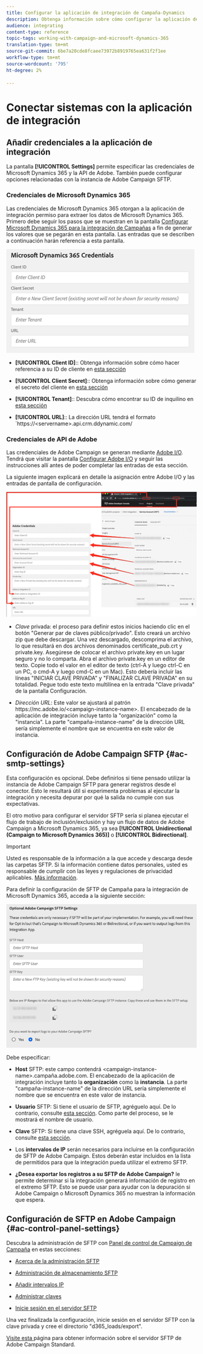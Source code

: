 ```yaml
---
title: Configurar la aplicación de integración de Campaña-Dynamics
description: Obtenga información sobre cómo configurar la aplicación de integración Campaña-Dynamics
audience: integrating
content-type: reference
topic-tags: working-with-campaign-and-microsoft-dynamics-365
translation-type: tm+mt
source-git-commit: 6be7a20cde8fcaee73972b8919765ea631f2f1ee
workflow-type: tm+mt
source-wordcount: '795'
ht-degree: 2%

---
```



# Conectar sistemas con la aplicación de integración

## Añadir credenciales a la aplicación de integración

La pantalla **[!UICONTROL Settings]** permite especificar las credenciales de Microsoft Dynamics 365 y la API de Adobe. También puede configurar opciones relacionadas con la instancia de Adobe Campaign SFTP.

### Credenciales de Microsoft Dynamics 365

Las credenciales de Microsoft Dynamics 365 otorgan a la aplicación de integración permiso para extraer los datos de Microsoft Dynamics 365.  Primero debe seguir los pasos que se muestran en la pantalla [Configurar Microsoft Dynamics 365 para la integración de Campañas](../../integrating/using/d365-acs-configure-d365.md) a fin de generar los valores que se pegarán en esta pantalla. Las entradas que se describen a continuación harán referencia a esta pantalla.

![](assets/d365-to-acs-ui-page-workflows-settings-d365.png)

* **[!UICONTROL Client ID]**:: Obtenga información sobre cómo hacer referencia a su ID de cliente en  [esta sección](../../integrating/using/d365-acs-configure-d365.md#register-a-new-app)

* **[!UICONTROL Client Secret]**:: Obtenga información sobre cómo generar el secreto del cliente en  [esta sección](../../integrating/using/d365-acs-configure-d365.md#generate-a-client-secret)

* **[!UICONTROL Tenant]**:: Descubra cómo encontrar su ID de inquilino en  [esta sección](../../integrating/using/d365-acs-configure-d365.md#get-the-tenant-id)

* **[!UICONTROL URL]**:: La dirección URL tendrá el formato `https://&lt;servername>.api.crm.ddynamic.com/

### Credenciales de API de Adobe

Las credenciales de Adobe Campaign se generan mediante [Adobe I/O](https://www.adobe.io/). Tendrá que visitar la pantalla [Configurar Adobe I/O](../../integrating/using/d365-acs-configure-adobe-io.md) y seguir las instrucciones allí antes de poder completar las entradas de esta sección.

La siguiente imagen explicará en detalle la asignación entre Adobe I/O y las entradas de pantalla de configuración.

![](assets/d365-to-acs-ui-page-workflows-settings-adobeio.png)

* *Clave* privada: el proceso para definir estos inicios haciendo clic en el botón &quot;Generar par de claves público/privado&quot;. Esto creará un archivo zip que debe descargar. Una vez descargado, descomprima el archivo, lo que resultará en dos archivos denominados certificate_pub.crt y private.key. Asegúrese de colocar el archivo private.key en un lugar seguro y no lo comparta. Abra el archivo private.key en un editor de texto. Copie todo el valor en el editor de texto (ctrl-A y luego ctrl-C en un PC, o cmd-A y luego cmd-C en un Mac). Esto debería incluir las líneas &quot;INICIAR CLAVE PRIVADA&quot; y &quot;FINALIZAR CLAVE PRIVADA&quot; en su totalidad. Pegue todo este texto multilínea en la entrada &quot;Clave privada&quot; de la pantalla Configuración.

* *Dirección URL*: Este valor se ajustará al patrón https\://mc.adobe.io/&lt;campaign-instance-name>. El encabezado de la aplicación de integración incluye tanto la &quot;organización&quot; como la &quot;instancia&quot;. La parte &quot;campaña-instance-name&quot; de la dirección URL sería simplemente el nombre que se encuentra en este valor de instancia.

## Configuración de Adobe Campaign SFTP {#ac-smtp-settings}

Esta configuración es opcional. Debe definirlos si tiene pensado utilizar la instancia de Adobe Campaign SFTP para generar registros desde el conector. Esto le resultará útil si experimenta problemas al ejecutar la integración y necesita depurar por qué la salida no cumple con sus expectativas.

El otro motivo para configurar el servidor SFTP sería si planea ejecutar el flujo de trabajo de inclusión/exclusión y hay un flujo de datos de Adobe Campaign a Microsoft Dynamics 365, ya sea **[!UICONTROL Unidirectional (Campaign to Microsoft Dynamics 365)]** o **[!UICONTROL Bidirectional]**.

>[!IMPORTANT]
>
>Usted es responsable de la información a la que accede y descarga desde las carpetas SFTP. Si la información contiene datos personales, usted es responsable de cumplir con las leyes y regulaciones de privacidad aplicables. [Más información](../../integrating/using/d365-acs-notices-and-recommendations.md#acs-msdyn-manage-privacy).


Para definir la configuración de SFTP de Campaña para la integración de Microsoft Dynamics 365, acceda a la siguiente sección:

![](assets/d365-to-acs-ui-page-workflows-settings-sftp.png)

Debe especificar:

* **Host** SFTP: este campo contendrá  &lt;campaign-instance-name>.campaña.adobe.com. El encabezado de la aplicación de integración incluye tanto la **organización** como la **instancia**. La parte &quot;campaña-instance-name&quot; de la dirección URL sería simplemente el nombre que se encuentra en este valor de instancia.

* **Usuario** SFTP: Si tiene el usuario de SFTP, agréguelo aquí. De lo contrario, consulte [esta sección](#ac-control-panel-settings). Como parte del proceso, se le mostrará el nombre de usuario.

* **Clave** SFTP: Si tiene una clave SSH, agréguela aquí. De lo contrario, consulte [esta sección](#ac-control-panel-settings).

* Los **intervalos de IP** serán necesarios para incluirse en la configuración de SFTP de Adobe Campaign. Estos deberán estar incluidos en la lista de permitidos para que la integración pueda utilizar el extremo SFTP.

* **¿Desea exportar los registros a su SFTP de Adobe Campaign?** le permite determinar si la integración generará información de registro en el extremo SFTP. Esto se puede usar para ayudar con la depuración si Adobe Campaign o Microsoft Dynamics 365 no muestran la información que espera.

## Configuración de SFTP en Adobe Campaign {#ac-control-panel-settings}

Descubra la administración de SFTP con [Panel de control de Campaign de Campaña](https://experienceleague.adobe.com/docs/control-panel/using/control-panel-home.html?lang=es) en estas secciones:

* [Acerca de la administración SFTP](https://experienceleague.adobe.com/docs/control-panel/using/sftp-management/about-sftp-management.html?lang=en#sftp-management)

* [Administración de almacenamiento SFTP](https://experienceleague.adobe.com/docs/control-panel/using/sftp-management/key-management.html?lang=en#installing-ssh-key)

* [Añadir intervalos IP](https://experienceleague.adobe.com/docs/control-panel/using/sftp-management/ip-range-allow-listing.html?lang=en#sftp-management)

* [Administrar claves](https://experienceleague.adobe.com/docs/control-panel/using/sftp-management/key-management.html?lang=en#sftp-management)

* [Inicie sesión en el servidor SFTP](https://experienceleague.adobe.com/docs/control-panel/using/sftp-management/logging-into-sftp-server.html?lang=en#sftp-management)

Una vez finalizada la configuración, inicie sesión en el servidor SFTP con la clave privada y cree el directorio &quot;d365_loads/export&quot;.

[Visite esta ](https://experienceleague.adobe.com/docs/campaign-standard-learn/control-panel/sftp-management/monitoring-server-capacity.html?lang=en#sftp-management) página para obtener información sobre el servidor SFTP de Adobe Campaign Standard.
